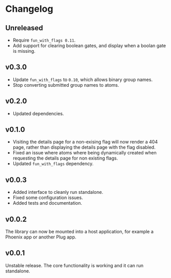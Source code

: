 # Changelog

## Unreleased

* Require `fun_with_flags 0.11`.
* Add support for clearing boolean gates, and display when a boolan gate is missing.

## v0.3.0

* Update `fun_with_flags` to `0.10`, which allows binary group names.
* Stop converting submitted group names to atoms.

## v0.2.0

* Updated dependencies.

## v0.1.0

* Visiting the details page for a non-exising flag will now render a 404 page, rather than displaying the details page with the flag disabled.
* Fixed an issue where atoms where being dynamically created when requesting the details page for non existing flags.
* Updated `fun_with_flags` dependency.

## v0.0.3

* Added interface to cleanly run standalone.
* Fixed some configuration issues.
* Added tests and documentation.

## v0.0.2

The library can now be mounted into a host application, for example a Phoenix app or another Plug app.

## v0.0.1

Unstable release.
The core functionality is working and it can run standalone.
